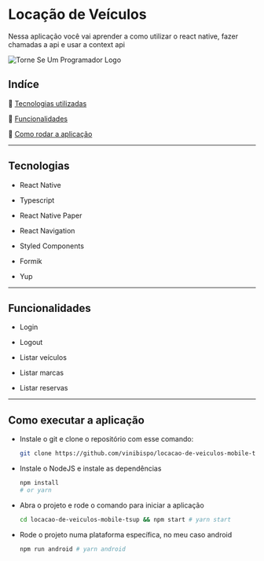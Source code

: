 # Locação de Veículos

Nessa aplicação você vai aprender a como utilizar o react native, fazer chamadas a api e usar a context api



<img src="https://github.com/torneseumprogramador.png" alt="Torne Se Um Programador Logo">





## Indíce

:large_blue_diamond: [Tecnologias utilizadas](#tecnologias)

:large_blue_diamond: [Funcionalidades](#funcionalidades)

:large_blue_diamond: [Como rodar a aplicação](#como-executar-a-aplicação)

---



## Tecnologias

- React Native

- Typescript

- React Native Paper

- React Navigation

- Styled Components

- Formik

- Yup

---



## Funcionalidades

- Login

- Logout

- Listar veículos

- Listar marcas

- Listar reservas



---

## Como executar a aplicação

- Instale o git e clone o repositório com esse comando:

  ```bash
  git clone https://github.com/vinibispo/locacao-de-veiculos-mobile-tsup
  ```

- Instale o NodeJS e instale as dependências
  
  ```bash
  npm install
  # or yarn
  ```

- Abra o projeto e rode o comando para iniciar a aplicação
  
  ```bash
  cd locacao-de-veiculos-mobile-tsup && npm start # yarn start
  ```

- Rode o projeto numa plataforma específica, no meu caso android
  
  ```bash
  npm run android # yarn android
  ```
















